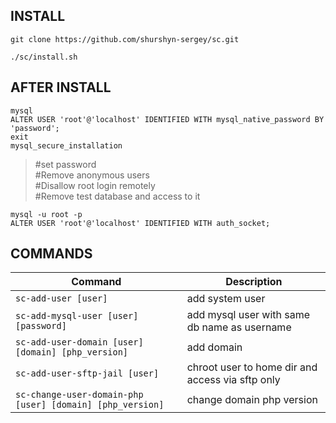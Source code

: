 ## INSTALL

```
git clone https://github.com/shurshyn-sergey/sc.git
```
```
./sc/install.sh
```

## AFTER INSTALL
```
mysql
ALTER USER 'root'@'localhost' IDENTIFIED WITH mysql_native_password BY 'password';
exit
mysql_secure_installation
```
> #set password  
> #Remove anonymous users  
> #Disallow root login remotely  
> #Remove test database and access to it  

```
mysql -u root -p
ALTER USER 'root'@'localhost' IDENTIFIED WITH auth_socket;
```


## COMMANDS
| Command                                            | Description                                      |
|----------------------------------------------------|--------------------------------------------------|
| `sc-add-user [user]`                               | add system user                                  |
| `sc-add-mysql-user [user] [password]`              | add mysql user with same db name as username     |
| `sc-add-user-domain [user] [domain] [php_version]` | add domain                                       |
| `sc-add-user-sftp-jail [user] `                    | chroot user to home dir and access via sftp only |
| `sc-change-user-domain-php [user] [domain] [php_version]` | change domain php version                        |
